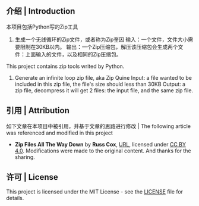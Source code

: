 ## 介绍 | Introduction

本项目包括Python写的Zip工具

1. 生成一个无线循环的Zip文件，或者称为Zip奎因
   输入：一个文件，文件大小需要限制在30KB以内。
   输出：一个Zip压缩包，解压该压缩包会生成两个文件：上面输入的文件，以及相同的Zip压缩包。

This project contains zip tools writed by Python.

1. Generate an infinite loop zip file, aka Zip Quine
   Input: a file wanted to be included in this zip file, the file's size should less than 30KB
   Output: a zip file, decompress it will get 2 files: the input file, and the same zip file. 

## 引用 | Attribution

如下文章在本项目中被引用，并基于文章的思路进行修改 | The following article was referenced and modified in this project

- **Zip Files All The Way Down** by **Russ Cox**, [URL](https://research.swtch.com/zip), licensed under [CC BY 4.0](https://creativecommons.org/licenses/by/4.0/). Modifications were made to the original content. And thanks for the sharing.


## 许可 | License

This project is licensed under the MIT License - see the [LICENSE](LICENSE.md) file for details.
